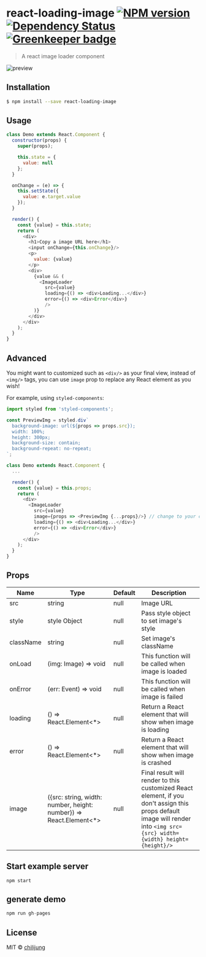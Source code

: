 # react-loading-image [![NPM version][npm-image]][npm-url]  [![Dependency Status][daviddm-image]][daviddm-url] [![Greenkeeper badge](https://badges.greenkeeper.io/Canner/react-loading-image.svg)](https://greenkeeper.io/)
> A react image loader component

![preview](./docs/image-loader.gif)


## Installation

```sh
$ npm install --save react-loading-image
```

## Usage

```js
class Demo extends React.Component {
  constructor(props) {
    super(props);

    this.state = {
      value: null
    };
  }

  onChange = (e) => {
    this.setState({
      value: e.target.value
    });
  }

  render() {
    const {value} = this.state;
    return (
      <div>
        <h1>Copy a image URL here</h1>
        <input onChange={this.onChange}/>
        <p>
          value: {value}
        </p>
        <div>
          {value && (
            <ImageLoader
              src={value}
              loading={() => <div>Loading...</div>}
              error={() => <div>Error</div>}
              />
          )}
        </div>
      </div>
    );
  }
}
```

## Advanced

You might want to customized such as `<div/>` as your final view, instead of `<img/>` tags, you can use `image` prop to replace any React element as you wish!

For example, using `styled-components`:


```js
import styled from 'styled-components';

const PreviewImg = styled.div`
  background-image: url(${props => props.src});
  width: 100%;
  height: 300px;
  background-size: contain;
  background-repeat: no-repeat;
`;

class Demo extends React.Component {
  ...

  render() {
    const {value} = this.props;
    return (
      <div>
        <ImageLoader
          src={value}
          image={props => <PreviewImg {...props}/>} // change to your customized component
          loading={() => <div>Loading...</div>}
          error={() => <div>Error</div>}
          />
      </div>
    );
  }
}
```


## Props

| Name         | Type    | Default | Description |
| ------------ | ------- | ------- | ----------- |
| src | string | null | Image URL |
| style | style Object | null | Pass style object to set image's style |
| className | string | null | Set image's className |
| onLoad | (img: Image) => void | null | This function will be called when image is loaded |
| onError | (err: Event) => void | null | This function will be called when image is failed |
| loading | () => React.Element<*> | null | Return a React element that will show when image is loading |
| error | () => React.Element<*> | null | Return a React element that will show when image is crashed |
| image | ({src: string, width: number, height: number}) => React.Element<*> | null | Final result will render to this customized React element, if you don't assign this props default image will render into `<img src={src} width={width} height={height}/>` |

## Start example server

```
npm start
```

## generate demo

```js
npm run gh-pages
```

## License

MIT © [chilijung](www.github.com/chilijung)


[npm-image]: https://badge.fury.io/js/react-loading-image.svg
[npm-url]: https://npmjs.org/package/react-loading-image
[travis-image]: https://travis-ci.org/Canner/react-loading-image.svg?branch=master
[travis-url]: https://travis-ci.org/Canner/react-loading-image
[daviddm-image]: https://david-dm.org/Canner/react-loading-image.svg?theme=shields.io
[daviddm-url]: https://david-dm.org/Canner/react-loading-image
